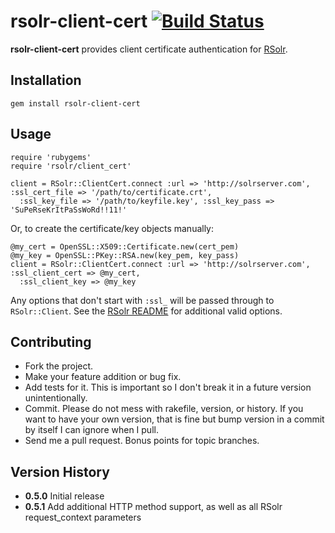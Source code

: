 # rsolr-client-cert [![Build Status](https://secure.travis-ci.org/mbklein/rsolr-client-cert.png)](http://travis-ci.org/mbklein/rsolr-client-cert)

<b>rsolr-client-cert</b> provides client certificate authentication for [RSolr](https://github.com/mwmitchell/rsolr).

## Installation

    gem install rsolr-client-cert
    
## Usage

    require 'rubygems'
    require 'rsolr/client_cert'
    
    client = RSolr::ClientCert.connect :url => 'http://solrserver.com', :ssl_cert_file => '/path/to/certificate.crt', 
      :ssl_key_file => '/path/to/keyfile.key', :ssl_key_pass => 'SuPeRseKrItPaSsWoRd!!11!'

Or, to create the certificate/key objects manually:

    @my_cert = OpenSSL::X509::Certificate.new(cert_pem)
    @my_key = OpenSSL::PKey::RSA.new(key_pem, key_pass)
    client = RSolr::ClientCert.connect :url => 'http://solrserver.com', :ssl_client_cert => @my_cert, 
      :ssl_client_key => @my_key

Any options that don't start with `:ssl_` will be passed through to `RSolr::Client`. See the 
[RSolr README](https://github.com/mwmitchell/rsolr/blob/master/README.rdoc) for additional valid
options.

## Contributing

* Fork the project.
* Make your feature addition or bug fix.
* Add tests for it. This is important so I don't break it in a future version unintentionally.
* Commit. Please do not mess with rakefile, version, or history. If you want to have your own version, 
  that is fine but bump version in a commit by itself I can ignore when I pull.
* Send me a pull request. Bonus points for topic branches.

## Version History

- <b>0.5.0</b> Initial release
- <b>0.5.1</b> Add additional HTTP method support, as well as all RSolr request_context parameters